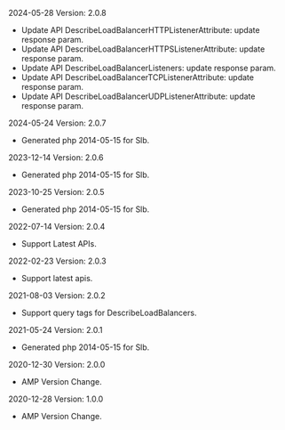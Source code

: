 2024-05-28 Version: 2.0.8
- Update API DescribeLoadBalancerHTTPListenerAttribute: update response param.
- Update API DescribeLoadBalancerHTTPSListenerAttribute: update response param.
- Update API DescribeLoadBalancerListeners: update response param.
- Update API DescribeLoadBalancerTCPListenerAttribute: update response param.
- Update API DescribeLoadBalancerUDPListenerAttribute: update response param.


2024-05-24 Version: 2.0.7
- Generated php 2014-05-15 for Slb.

2023-12-14 Version: 2.0.6
- Generated php 2014-05-15 for Slb.

2023-10-25 Version: 2.0.5
- Generated php 2014-05-15 for Slb.

2022-07-14 Version: 2.0.4
- Support Latest APIs.

2022-02-23 Version: 2.0.3
- Support latest apis.

2021-08-03 Version: 2.0.2
- Support query tags for DescribeLoadBalancers.

2021-05-24 Version: 2.0.1
- Generated php 2014-05-15 for Slb.

2020-12-30 Version: 2.0.0
- AMP Version Change.

2020-12-28 Version: 1.0.0
- AMP Version Change.

